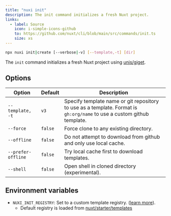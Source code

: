 ```yaml
---
title: "nuxi init"
description: The init command initializes a fresh Nuxt project.
links:
  - label: Source
    icon: i-simple-icons-github
    to: https://github.com/nuxt/cli/blob/main/src/commands/init.ts
    size: xs
---
```


```bash [Terminal]
npx nuxi init|create [--verbose|-v] [--template,-t] [dir]
```

The `init` command initializes a fresh Nuxt project using [unjs/giget](https://github.com/unjs/giget).

## Options

Option        | Default          | Description
-------------------------|-----------------|------------------
`--template, -t` | `v3` | Specify template name or git repository to use as a template. Format is `gh:org/name` to use a custom github template.
`--force`      | `false` | Force clone to any existing directory.
`--offline`   | `false` | Do not attempt to download from github and only use local cache.
`--prefer-offline` | `false` | Try local cache first to download templates.
`--shell` | `false` | Open shell in cloned directory (experimental).

## Environment variables

- `NUXI_INIT_REGISTRY`: Set to a custom template registry. ([learn more](https://github.com/unjs/giget#custom-registry)).
  - Default registry is loaded from [nuxt/starter/templates](https://github.com/nuxt/starter/tree/templates/templates)
